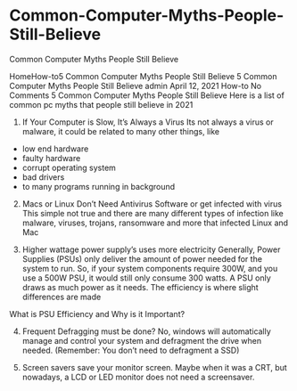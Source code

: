 # Common-Computer-Myths-People-Still-Believe
Common Computer Myths People Still Believe

 HomeHow-to5 Common Computer Myths People Still Believe
5 Common Computer Myths People Still Believe admin  April 12, 2021  How-to  No Comments
5 Common Computer Myths People Still Believe
Here is a list of common pc myths that people still believe in 2021



1. If Your Computer is Slow, It’s Always a Virus
Its not always a virus or malware, it could be related to many other things, like
* low end hardware
* faulty hardware
* corrupt operating system
* bad drivers
* to many programs running in background

2. Macs or Linux Don’t Need Antivirus Software or get infected with virus
This simple not true and there are many different types of infection like malware, viruses, trojans, ransomware and more that infected Linux and Mac

3. Higher wattage power supply’s uses more electricity
Generally, Power Supplies (PSUs) only deliver the amount of power needed for the system to run. So, if your system components require 300W, and you use a 500W PSU, it would still only consume 300 watts. A PSU only draws as much power as it needs. The efficiency is where slight differences are made

What is PSU Efficiency and Why is it Important?



4. Frequent Defragging must be done?
No, windows will automatically manage and control your system and defragment the drive when needed. (Remember: You don’t need to defragment a SSD)

5. Screen savers save your monitor screen.
Maybe when it was a CRT, but nowadays, a LCD or LED monitor does not need a screensaver.
